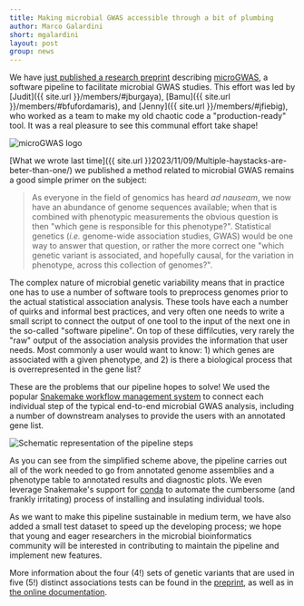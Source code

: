 ```yaml
---
title: Making microbial GWAS accessible through a bit of plumbing
author: Marco Galardini
short: mgalardini
layout: post
group: news
---
```


We have [just published a research preprint](https://www.biorxiv.org/content/10.1101/2024.07.08.602456v1) describing
[microGWAS](https://github.com/microbial-pangenomes-lab/microGWAS), a software pipeline
to facilitate microbial GWAS studies. This effort was
led by [Judit]({{ site.url }}/members/#jburgaya), [Bamu]({{ site.url }}/members/#bfufordamaris), and [Jenny]({{ site.url }}/members/#jfiebig),
who worked as a team to make my old chaotic code a "production-ready" tool.
It was a real pleasure to see this communal effort take shape!

<img class="img-fluid" src="{{ site.url }}/static/img/pub/burgaya_damaris_fiebig_2024.png" alt="microGWAS logo">

[What we wrote last time]({{ site.url }}2023/11/09/Multiple-haystacks-are-beter-than-one/) we published a method related to microbial GWAS remains a good
simple primer on the subject:

> As everyone in the field of genomics has heard _ad nauseam_, we now have an abundance of
genome sequences available; when that is combined with phenotypic measurements the obvious
question is then "which gene is responsible for this phenotype?". Statistical genetics (_i.e._
genome-wide association studies, GWAS) would be one way to answer that question, or rather
the more correct one "which genetic variant is associated, and hopefully causal, for the
variation in phenotype, across this collection of genomes?".

The complex nature of microbial genetic variability means that in practice one has to use
a number of software tools to preprocess genomes prior to the actual statistical association analysis.
These tools have each a number of quirks and informal best practices, and very often one needs to write
a small script to connect the output of one tool to the input of the next one in the so-called
"software pipeline". On top of these diffilcuties, very rarely the "raw" output of the association
analysis provides the information that user needs. Most commonly a user would want to know: 1)
which genes are associated with a given phenotype, and 2) is there a biological process that is
overrepresented in the gene list?

These are the problems that our pipeline hopes to solve! We used the popular [Snakemake workflow
management system](https://snakemake.readthedocs.io/) to connect each individual step of the typical end-to-end microbial GWAS
analysis, including a number of downstream analyses to provide the users with an annotated gene list.

<img class="img-fluid" src="{{ site.url }}/static/img/news/20240710_pipeline.jpg" alt="Schematic representation of the pipeline steps">

As you can see from the simplified scheme above, the pipeline carries out all of the work needed to go from annotated genome assemblies and 
a phenotype table to annotated results and diagnostic plots. We even leverage Snakemake's support for [conda](https://docs.conda.io/en/latest/) to automate
the cumbersome (and frankly irritating) process of installing and insulating individual tools.

As we want to make this pipeline sustainable in medium term, we have also added a small test dataset to speed up
the developing process; we hope that young and eager researchers in the microbial bioinformatics community
will be interested in contributing to maintain the pipeline and implement new features.

More information about the four (4!) sets of genetic variants that are used in five (5!) distinct associations tests
can be found in the [preprint](https://www.biorxiv.org/content/10.1101/2024.07.08.602456v1), as well as in [the online documentation](https://microgwas.readthedocs.io).
